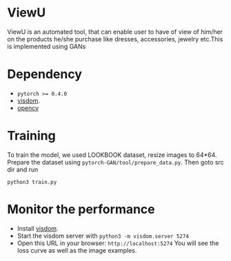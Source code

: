 # ViewU
ViewU is an automated tool, that can enable user to have of view of him/her on the products he/she purchase like dresses, accessories, jewelry etc.This is implemented using GANs

# Dependency
- ```pytorch >= 0.4.0```
- [visdom](https://github.com/facebookresearch/visdom).
- [opencv](https://github.com/opencv/opencv)

# Training

To train the model, we used LOOKBOOK dataset, resize images to 64*64. Prepare the dataset using `pytorch-GAN/tool/prepare_data.py`.
Then goto src dir and run
```
python3 train.py
```

# Monitor the performance


- Install [visdom](https://github.com/facebookresearch/visdom).
- Start the visdom server with ```python3 -m visdom.server 5274```
- Open this URL in your browser: `http://localhost:5274` You will see the loss curve as well as the image examples.
